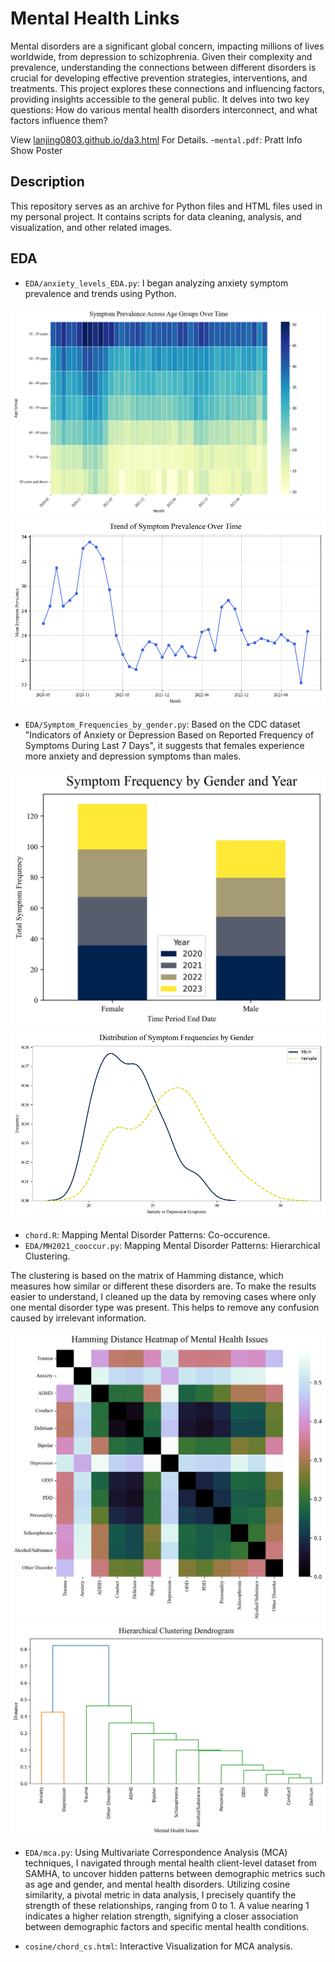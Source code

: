 # Mental Health Links

Mental disorders are a significant global concern, impacting millions of lives worldwide, from depression to schizophrenia. Given their complexity and prevalence, understanding the connections between different disorders is crucial for developing effective prevention strategies, interventions, and treatments.
This project explores these connections and influencing factors, providing insights accessible to the general public. It delves into two key questions: How do various mental health disorders interconnect, and what factors influence them?

View [lanjing0803.github.io/da3.html](https://lanjing0803.github.io/mental.html) For Details.
-`mental.pdf`: Pratt Info Show Poster

## Description

This repository serves as an archive for Python files and HTML files used in my personal project. It contains scripts for data cleaning, analysis, and visualization, and other related images.


## EDA

- `EDA/anxiety_levels_EDA.py`: I began analyzing anxiety symptom prevalence and trends using Python.

![Symptom Prevalence Heat Map](Symptom_Prevalence_Heat_Map.png)
![Trend of Sympton Prevalence Over Time](Trend_of_Symptom_Prevalence_Over_Time.png)




- `EDA/Symptom_Frequencies_by_gender.py`: Based on the CDC dataset "Indicators of Anxiety or Depression Based on Reported Frequency of Symptoms During Last 7 Days", it suggests that females experience more anxiety and depression symptoms than males.

![Gender and Year Stacked Bar Chart](Symptom_Frequency_by_Gender_and_Year.png)
![Distribution of Symptom Frequencies by Gender](Distribution_of_Symptom_Frequencies_by_Gender.png)



- `chord.R`: Mapping Mental Disorder Patterns: Co-occurence.
- `EDA/MH2021_cooccur.py`: Mapping Mental Disorder Patterns: Hierarchical Clustering.

The clustering is based on the matrix of Hamming distance, which measures how similar or different these disorders are. To make the results easier to understand, I cleaned up the data by removing cases where only one mental disorder type was present. This helps to remove any confusion caused by irrelevant information.

![Hamming Distance Heatmap](MH_Hamming_Distance_Heatmap2.png)
![Hierarchical Clustering](MH_Hierarchical_Clustering2.png)




- `EDA/mca.py`: Using Multivariate Correspondence Analysis (MCA) techniques, I navigated through mental health client-level dataset from SAMHA, to uncover hidden patterns between demographic metrics such as age and gender, and mental health disorders. Utilizing cosine similarity, a pivotal metric in data analysis, I precisely quantify the strength of these relationships, ranging from 0 to 1. A value nearing 1 indicates a higher relation strength, signifying a closer association between demographic factors and specific mental health conditions. 

- `cosine/chord_cs.html`: Interactive Visualization for MCA analysis.
